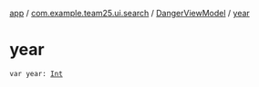 [app](../../index.md) / [com.example.team25.ui.search](../index.md) / [DangerViewModel](index.md) / [year](./year.md)

# year

`var year: `[`Int`](https://kotlinlang.org/api/latest/jvm/stdlib/kotlin/-int/index.html)